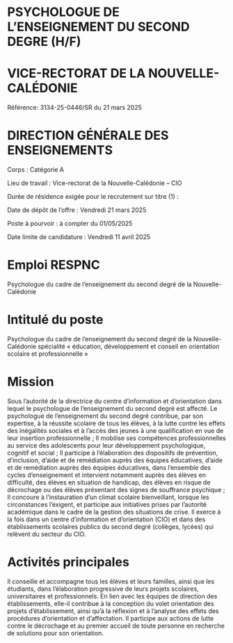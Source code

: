 # PSYCHOLOGUE DE L’ENSEIGNEMENT DU SECOND DEGRE (H/F)

# VICE-RECTORAT DE LA NOUVELLE-CALÉDONIE

Référence: 3134-25-0446/SR du 21 mars 2025

# DIRECTION GÉNÉRALE DES ENSEIGNEMENTS

Corps : Catégorie A

Lieu de travail : Vice-rectorat de la Nouvelle-Calédonie – CIO

Durée de résidence exigée pour le recrutement sur titre (1) :

Date de dépôt de l’offre : Vendredi 21 mars 2025

Poste à pourvoir : à compter du 01/05/2025

Date limite de candidature : Vendredi 11 avril 2025

# Emploi RESPNC

Psychologue du cadre de l’enseignement du second degré de la Nouvelle-Calédonie

# Intitulé du poste

Psychologue du cadre de l’enseignement du second degré de la Nouvelle-Calédonie spécialité « éducation, développement et conseil en orientation scolaire et professionnelle »

# Mission

Sous l’autorité de la directrice du centre d’information et d’orientation dans lequel le psychologue de l’enseignement du second degré est affecté. Le psychologue de l’enseignement du second degré contribue, par son expertise, à la réussite scolaire de tous les élèves, à la lutte contre les effets des inégalités sociales et à l’accès des jeunes à une qualification en vue de leur insertion professionnelle ; Il mobilise ses compétences professionnelles au service des adolescents pour leur développement psychologique, cognitif et social ; Il participe à l’élaboration des dispositifs de prévention, d’inclusion, d’aide et de remédiation auprès des équipes éducatives, d’aide et de remédiation auprès des équipes éducatives, dans l’ensemble des cycles d’enseignement et intervient notamment auprès des élèves en difficulté, des élèves en situation de handicap, des élèves en risque de décrochage ou des élèves présentant des signes de souffrance psychique ; Il concoure à l’instauration d’un climat scolaire bienveillant, lorsque les circonstances l’exigent, et participe aux initiatives prises par l’autorité académique dans le cadre de la gestion des situations de crise. Il exerce à la fois dans un centre d’information et d’orientation (CIO) et dans des établissements scolaires publics du second degré (collèges, lycées) qui relèvent du secteur du CIO.

# Activités principales

Il conseille et accompagne tous les élèves et leurs familles, ainsi que les étudiants, dans l’élaboration progressive de leurs projets scolaires, universitaires et professionnels. En lien avec les équipes de direction des établissements, elle-il contribue à la conception du volet orientation des projets d’établissement, ainsi qu’à la réflexion et à l’analyse des effets des procédures d’orientation et d’affectation. Il participe aux actions de lutte contre le décrochage et au premier accueil de toute personne en recherche de solutions pour son orientation.